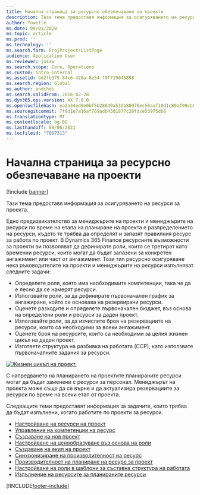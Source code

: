 ```yaml
---
title: Начална страница за ресурсно обезпечаване на проекти
description: Тази тема предоставя информация за осигуряването на ресурси за проекта.
author: Yowelle
ms.date: 09/01/2020
ms.topic: article
ms.prod: ''
ms.technology: ''
ms.search.form: ProjProjectsListPage
audience: Application User
ms.reviewer: josaw
ms.search.scope: Core, Operations
ms.custom: intro-internal
ms.assetid: bd2fb375-84c6-428a-8e54-f0f719045898
ms.search.region: Global
ms.author: andchoi
ms.search.validFrom: 2016-02-28
ms.dyn365.ops.version: AX 7.0.0
ms.openlocfilehash: ea2a34ed9e0bf5b28649a53db88976ec56aaf10d1c80af99cb0856250873a2ab
ms.sourcegitcommit: 7f8d1e7a16af769adb43d1877c28fdce53975db8
ms.translationtype: MT
ms.contentlocale: bg-BG
ms.lasthandoff: 08/06/2021
ms.locfileid: "7007313"
---
```

# <a name="project-resourcing-home-page"></a>Начална страница за ресурсно обезпечаване на проекти

[!include [banner](../includes/banner.md)]

Тази тема предоставя информация за осигуряването на ресурси за проекта.

Едно предизвикателство за мениджърите на проекти и мениджърите на ресурси по време на етапа на планиране на проекта е разпределението на ресурси, където те трябва да определят и запазят правилния ресурс за работа по проект. В Dynamics 365 Finance ресурсните възможности за проекти ви позволяват да дефинирате роли, които се третират като временни ресурси, които могат да бъдат запазени за конкретен ангажимент или част от ангажимент. Този тип ресурсно осигуряване нека ръководителите на проекти и мениджърите на ресурси изпълняват следните задачи:

- Определете роля, която има необходимите компетенции, така че да е лесно да се намерят ресурси.
- Използвайте роли, за да дефинирате първоначален график за ангажиране, който се основава на резервирани ресурси.
- Оценете разходите и определете първоначален бюджет, въз основа на определени роли и ресурси за даден проект.
- Използвайте роли, за да изчислите броя на резервациите на ресурси, които са необходими за всеки ангажимент.
- Оценете броя на ресурсите, които са необходими за целия жизнен цикъл на даден проект.
- Изгответе структура на разбивка на работата (ССР), като използвате първоначалните задания за ресурси.

[![Жизнен цикъл на проект.](./media/projectresourcing02-1024x812.jpg)](./media/projectresourcing02.jpg)

С напредването на планирането на проектите планираните ресурси могат да бъдат заменени с ресурси за персонал. Мениджърът на проекта може също да се върне и да актуализира резервациите за ресурси по време на всеки етап от проекта.

Следващите теми предоставят информация за задачите, които трябва да бъдат изпълнени, когато работите по проекти за ресурси.

- [Настройване на ресурси на проект](set-up-project-resources.md)
- [Управление на компетенции на ресурс](manage-resource-competencies.md)
- [Създаване на нов проект](create-new-project.md)
- [Настройване на ценообразуване въз основа на роли](set-up-role-based-pricing.md)
- [Създаване на екип на проект](create-project-team.md)
- [Синхронизиране на производителност на ресурс](synchronize-resource-capacity.md)
- [Производителност на планиране на ресурс за проект](project-scheduling-performance.md)
- [Настройване на роли в шаблони за съставна структура на работата](set-up-roles-wbs-template.md)
- [Изпълнение на ресурсите за планираните ресурси](resource-fulfillment-planned-resources.md)


[!INCLUDE[footer-include](../includes/footer-banner.md)]
